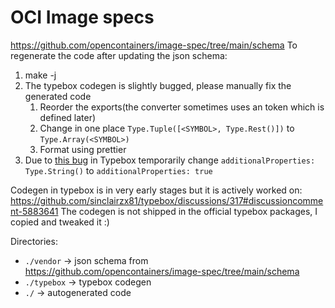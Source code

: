 # OCI Image specs

https://github.com/opencontainers/image-spec/tree/main/schema
To regenerate the code after updating the json schema:

1. make -j
1. The typebox codegen is slightly bugged, please manually fix the generated code
   1. Reorder the exports(the converter sometimes uses an token which is defined later)
   1. Change in one place `Type.Tuple([<SYMBOL>, Type.Rest()])` to `Type.Array(<SYMBOL>)`
   1. Format using prettier
1. Due to [this bug](https://github.com/sinclairzx81/typebox/pull/434) in Typebox temporarily change `additionalProperties: Type.String()` to `additionalProperties: true`

Codegen in typebox is in very early stages but it is actively worked on: https://github.com/sinclairzx81/typebox/discussions/317#discussioncomment-5883641
The codegen is not shipped in the official typebox packages, I copied and tweaked it :)

Directories:

- `./vendor` -> json schema from https://github.com/opencontainers/image-spec/tree/main/schema
- `./typebox` -> typebox codegen
- `./` -> autogenerated code
